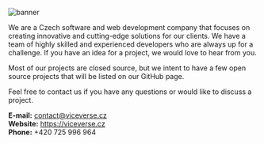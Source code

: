 ![banner](https://user-images.githubusercontent.com/67194087/169899877-433a5e83-bdbf-4cca-8a85-4f731b7a2df5.png)

We are a Czech software and web development company that focuses on creating innovative and cutting-edge solutions for our clients. We have a team of highly skilled and experienced developers who are always up for a challenge. If you have an idea for a project, we would love to hear from you.

Most of our projects are closed source, but we intent to have a few open source projects that will be listed on our GitHub page.

Feel free to contact us if you have any questions or would like to discuss a project.

**E-mail:** <contact@viceverse.cz> <br>
**Website:** <https://viceverse.cz><br> 
**Phone:** +420 725 996 964

